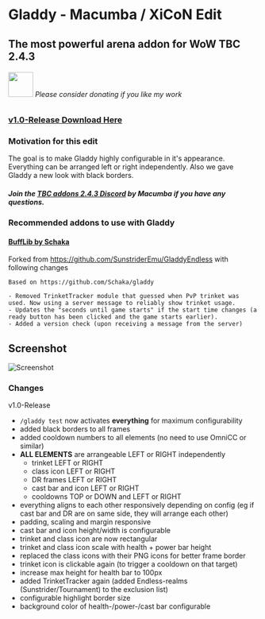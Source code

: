 # Gladdy - Macumba / XiCoN Edit
## The most powerful arena addon for WoW TBC 2.4.3

###### <a href="https://www.paypal.me/xiconqoo/10" target="_blank"><img src="../readme-media/Paypal-Donate.png" height="50"></a> Please consider donating if you like my work

### [v1.0-Release Download Here](https://github.com/XiconQoo/Gladdy/releases/download/v1.0-Release/Gladdy-MX-Edit-v1.0-Release.zip)

### Motivation for this edit

The goal is to make Gladdy highly configurable in it's appearance. Everything can be arranged left or right independently. Also we gave Gladdy a new look with black borders.
##### Join the [TBC addons 2.4.3 Discord](https://discord.gg/5qVu56M) by Macumba if you have any questions.


### Recommended addons to use with Gladdy

#### [BuffLib by Schaka](https://github.com/Schaka/BuffLib/releases/download/v1.1.1/BuffLib.zip)

Forked from https://github.com/SunstriderEmu/GladdyEndless with following changes
```
Based on https://github.com/Schaka/gladdy

- Removed TrinketTracker module that guessed when PvP trinket was used. Now using a server message to reliably show trinket usage.
- Updates the "seconds until game starts" if the start time changes (a ready button has been clicked and the game starts earlier).
- Added a version check (upon receiving a message from the server)
```

## Screenshot

![Screenshot](../readme-media/sample.jpg)

### Changes

v1.0-Release
- `/gladdy test` now activates **everything** for maximum configurability
- added black borders to all frames
- added cooldown numbers to all elements (no need to use OmniCC or similar)
- **ALL ELEMENTS** are arrangeable LEFT or RIGHT independently
  - trinket LEFT or RIGHT
  - class icon LEFT or RIGHT
  - DR frames LEFT or RIGHT
  - cast bar and icon LEFT or RIGHT
  - cooldowns TOP or DOWN and LEFT or RIGHT
- everything aligns to each other responsively depending on config (eg if cast bar and DR are on same side, they will arrange each other)
- padding, scaling and margin responsive
- cast bar and icon height/width is configurable
- trinket and class icon are now rectangular
- trinket and class icon scale with health + power bar height
- replaced the class icons with their PNG icons for better frame border
- trinket icon is clickable again (to trigger a cooldown on that target)
- increase max height for health bar to 100px
- added TrinketTracker again (added Endless-realms (Sunstrider/Tournament) to the exclusion list)
- configurable highlight border size
- background color of health-/power-/cast bar configurable